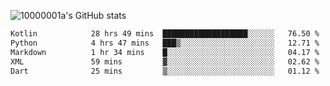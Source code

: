 ![10000001a's GitHub stats](https://github-readme-stats.vercel.app/api?username=10000001a&show_icons=true&theme=onedark&count_private=true)

<!-- [![Top Langs](https://github-readme-stats.vercel.app/api/top-langs/?username=10000001a&layout=compact&theme=onedark&langs_count=5)](https://github.com/anuraghazra/github-readme-stats) -->
<!--
**10000001a/10000001a** is a ✨ _special_ ✨ repository because its `README.md` (this file) appears on your GitHub profile.

Here are some ideas to get you started:

- 🔭 I’m currently working on ...
- 🌱 I’m currently learning ...
- 👯 I’m looking to collaborate on ...
- 🤔 I’m looking for help with ...
- 💬 Ask me about ...
- 📫 How to reach me: ...
- 😄 Pronouns: ...
- ⚡ Fun fact: ...
-->

<!--START_SECTION:waka-->

```txt
Kotlin            28 hrs 49 mins  ███████████████████░░░░░░   76.50 %
Python            4 hrs 47 mins   ███▒░░░░░░░░░░░░░░░░░░░░░   12.71 %
Markdown          1 hr 34 mins    █░░░░░░░░░░░░░░░░░░░░░░░░   04.17 %
XML               59 mins         ▓░░░░░░░░░░░░░░░░░░░░░░░░   02.62 %
Dart              25 mins         ▒░░░░░░░░░░░░░░░░░░░░░░░░   01.12 %
```

<!--END_SECTION:waka-->
